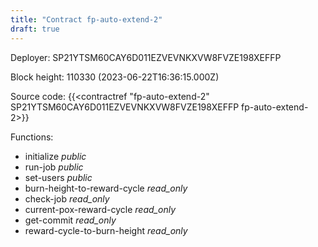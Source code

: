 ```yaml
---
title: "Contract fp-auto-extend-2"
draft: true
---
```

Deployer: SP21YTSM60CAY6D011EZVEVNKXVW8FVZE198XEFFP


 



Block height: 110330 (2023-06-22T16:36:15.000Z)

Source code: {{<contractref "fp-auto-extend-2" SP21YTSM60CAY6D011EZVEVNKXVW8FVZE198XEFFP fp-auto-extend-2>}}

Functions:

* initialize _public_
* run-job _public_
* set-users _public_
* burn-height-to-reward-cycle _read_only_
* check-job _read_only_
* current-pox-reward-cycle _read_only_
* get-commit _read_only_
* reward-cycle-to-burn-height _read_only_
